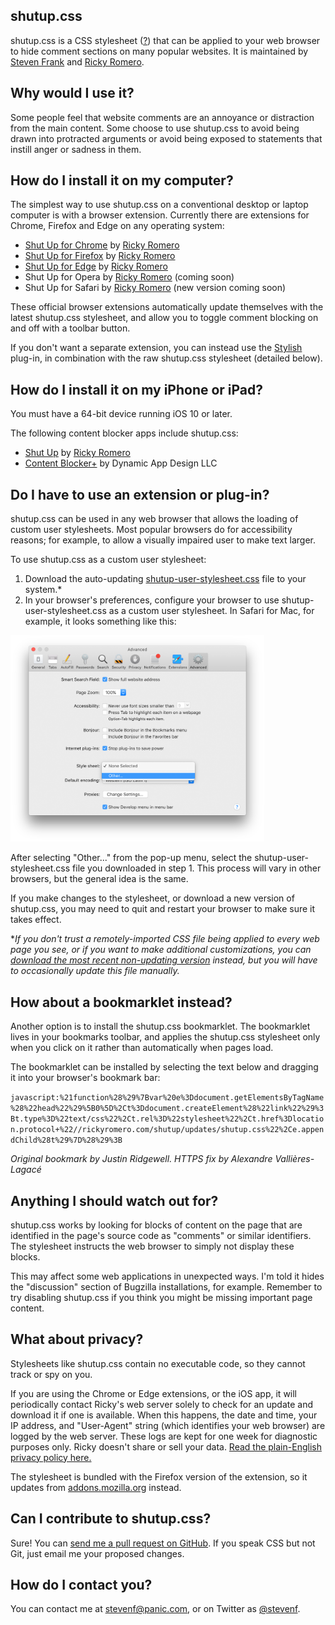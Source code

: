 ## shutup.css

shutup.css is a CSS stylesheet ([?](https://en.wikipedia.org/wiki/Style_sheet_(web_development))) that can be applied to your web browser to hide comment sections on many popular websites. It is maintained by [Steven Frank](https://twitter.com/stevenf/) and [Ricky Romero](https://rickyromero.com).

## Why would I use it?

Some people feel that website comments are an annoyance or distraction from the main content. Some choose to use shutup.css to avoid being drawn into protracted arguments or avoid being exposed to statements that instill anger or sadness in them.

## How do I install it on my computer?

The simplest way to use shutup.css on a conventional desktop or laptop computer is with a browser extension. Currently there are extensions for Chrome, Firefox and Edge on any operating system:

* [Shut Up for Chrome](https://chrome.google.com/webstore/detail/oklfoejikkmejobodofaimigojomlfim?hl=en-US&amp;gl=US) by [Ricky Romero](https://rickyromero.com)
* [Shut Up for Firefox](https://addons.mozilla.org/en-US/firefox/addon/shut-up-comment-blocker/) by [Ricky Romero](https://rickyromero.com)
* [Shut Up for Edge](https://microsoftedge.microsoft.com/addons/detail/giifliakcgfijgkejmenachfdncbpalp) by [Ricky Romero](https://rickyromero.com)
* Shut Up for Opera by [Ricky Romero](https://rickyromero.com) (coming soon)
* Shut Up for Safari by [Ricky Romero](https://rickyromero.com) (new version coming soon)

These official browser extensions automatically update themselves with the latest shutup.css stylesheet, and allow you to toggle comment blocking on and off with a toolbar button.

If you don't want a separate extension, you can instead use the [Stylish](https://userstyles.org/) plug-in, in combination with the raw shutup.css stylesheet (detailed below).

## How do I install it on my iPhone or iPad?

You must have a 64-bit device running iOS 10 or later.

The following content blocker apps include shutup.css:

* [Shut Up](https://itunes.apple.com/us/app/shut-up-comment-blocker/id1015043880?mt=8&amp;at=1l3vbmm) by [Ricky Romero](https://rickyromero.com)
* [Content Blocker+](https://geo.itunes.apple.com/us/app/content-blocker+/id1040960141?mt=8&amp;at=1l3vbmm) by Dynamic App Design LLC

## Do I have to use an extension or plug-in?

shutup.css can be used in any web browser that allows the loading of custom user stylesheets. Most popular browsers do for accessibility reasons; for example, to allow a visually impaired user to make text larger.

To use shutup.css as a custom user stylesheet:

1. Download the auto-updating [shutup-user-stylesheet.css](shutup-user-stylesheet.css) file to your system.*
2. In your browser's preferences, configure your browser to use shutup-user-stylesheet.css as a custom user stylesheet. In Safari for Mac, for example, it looks something like this:

<img alt="Safari screenshot" src="docs/safariprefs.png" width="406" />

After selecting "Other..." from the pop-up menu, select the shutup-user-stylesheet.css file you downloaded in step 1. This process will vary in other browsers, but the general idea is the same.

If you make changes to the stylesheet, or download a new version of shutup.css, you may need to quit and restart your browser to make sure it takes effect.

**If you don't trust a remotely-imported CSS file being applied to every web page you see, or if you want to make additional customizations, you can [download the most recent non-updating version](shutup.css) instead, but you will have to occasionally update this file manually.*

## How about a bookmarklet instead?

Another option is to install the shutup.css bookmarklet. The bookmarklet lives in your bookmarks toolbar, and applies the shutup.css stylesheet only when you click on it rather than automatically when pages load.

The bookmarklet can be installed by selecting the text below and dragging it into your browser's bookmark bar:

`javascript:%21function%28%29%7Bvar%20e%3Ddocument.getElementsByTagName%28%22head%22%29%5B0%5D%2Ct%3Ddocument.createElement%28%22link%22%29%3Bt.type%3D%22text/css%22%2Ct.rel%3D%22stylesheet%22%2Ct.href%3Dlocation.protocol+%22//rickyromero.com/shutup/updates/shutup.css%22%2Ce.appendChild%28t%29%7D%28%29%3B`

*Original bookmark by Justin Ridgewell. HTTPS fix by Alexandre Vallières-Lagacé*

## Anything I should watch out for?

shutup.css works by looking for blocks of content on the page that are identified in the page's source code as "comments" or similar identifiers. The stylesheet instructs the web browser to simply not display these blocks.

This may affect some web applications in unexpected ways. I'm told it hides the "discussion" section of Bugzilla installations, for example. Remember to try disabling shutup.css if you think you might be missing important page content.

## What about privacy?

Stylesheets like shutup.css contain no executable code, so they cannot track or spy on you.

If you are using the Chrome or Edge extensions, or the iOS app, it will periodically contact Ricky's web server solely to check for an update and download it if one is available. When this happens, the date and time, your IP address, and "User-Agent" string (which identifies your web browser) are logged by the web server. These logs are kept for one week for diagnostic purposes only. Ricky doesn't share or sell your data. [Read the plain-English privacy policy here.](https://rickyromero.com/shutup/privacy/)

The stylesheet is bundled with the Firefox version of the extension, so it updates from [addons.mozilla.org](https://addons.mozilla.org/) instead.

## Can I contribute to shutup.css?

Sure! You can [send me a pull request on GitHub](https://github.com/panicsteve/shutup-css/edit/master/shutup.css). If you speak CSS but not Git, just email me your proposed changes.

## How do I contact you?

You can contact me at [stevenf@panic.com](mailto:stevenf@panic.com), or on Twitter as [@stevenf](https://twitter.com/stevenf/).
